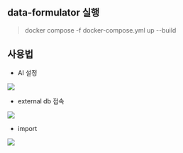 ## data-formulator 실행

> docker compose -f docker-compose.yml up --build

## 사용법

- AI 설정

![](https://gist.github.com/user-attachments/assets/beb076f5-a05b-4b46-9b0d-893226fa7f89)

- external db 접속

![](https://gist.github.com/user-attachments/assets/b540f44e-92e7-4c41-a861-aae278573db5)

- import

![](https://gist.github.com/user-attachments/assets/6de11e49-c154-424c-8599-a2214b69c28d)



